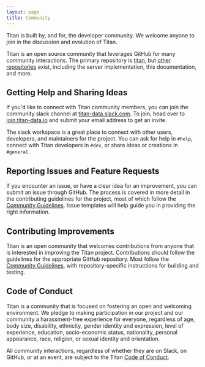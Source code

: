 ```yaml
---
layout: page
title: Community
---
```


Titan is built by, and for, the developer community. We welcome anyone to join
in the discussion and evolution of Titan.

Titan is an open source community that leverages GitHub for many community
interactions. The primary repository is
[titan](https://github.com/titan-data/titan), but [other
repositories](https://github.com/titan-data) exist, including the server
implementation, this documentation, and more.

## Getting Help and Sharing Ideas

If you'd like to connect with Titan community members, you can join the
community slack channel at [titan-data.slack.com](https://titan-data.slack.com).
To join, head over to [join.titan-data.io](https://join.titan-data.io) and
submit your email address to get an invite.

The slack workspace is a great place to connect with other users, developers,
and maintainers for the project. You can ask for help in `#help`, connect
with Titan developers in `#dev`, or share ideas or creations in `#general`.

## Reporting Issues and Feature Requests

If you encounter an issue, or have a clear idea for an improvement, you can
submit an issue through GitHub. The process is covered in more detail in the
contributing guidelines for the project, most of which follow the [Community
Guidelines](https://github.com/titan-data/.github/blob/master/CONTRIBUTING.md).
Issue templates will help guide you in providing the right information.

## Contributing Improvements

Titan is an open community that welcomes contributions from anyone that is
interested in improving the Titan project. Contributions should follow the
guidelines for the appropriate GitHub repository. Most follow the [Community
Guidelines](https://github.com/titan-data/.github/blob/master/CONTRIBUTING.md),
with repository-specific instructions for building and testing.

## Code of Conduct

Titan is a community that is focused on fostering an open and welcoming
environment. We pledge to making participation in our project and our community
a harassment-free experience for everyone, regardless of age, body size,
disability, ethnicity, gender identity and expression, level of experience,
education, socio-economic status, nationality, personal appearance, race,
religion, or sexual identity and orientation.

All community interactions, regardless of whether they are on Slack, on GitHub,
or at an event, are subject to the Titan [Code of
Conduct](https://github.com/titan-data/.github/blob/master/CODE_OF_CONDUCT.md).

